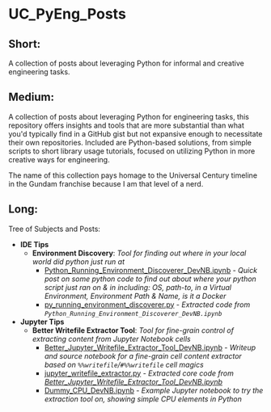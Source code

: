 # UC_PyEng_Posts

## Short:
A collection of posts about leveraging Python for informal and creative engineering tasks.

## Medium:
A collection of posts about leveraging Python for engineering tasks, this repository offers insights and tools that are more substantial than what you'd typically find in a GitHub gist but not expansive enough to necessitate their own repositories. Included are Python-based solutions, from simple scripts to short library usage tutorials, focused on utilizing Python in more creative ways for engineering.

The name of this collection pays homage to the Universal Century timeline in the Gundam franchise because I am that level of a nerd.

## Long:
Tree of Subjects and Posts:

- **IDE Tips**
  - **Environment Discovery**: *Tool for finding out where in your local world did python just run at*
    - [Python_Running_Environment_Discoverer_DevNB.ipynb](./IDE_Tips/Environment_Discovery/Python_Running_Environment_Discoverer_DevNB.ipynb) - *Quick post on some python code to find out about where your python script just ran on & in including: OS, path-to, in a Virtual Environment, Environment Path & Name, is it a Docker*
    - [py_running_environment_discoverer.py](./IDE_Tips/Environment_Discovery/py_running_environment_discoverer.py) - *Extracted code from `Python_Running_Environment_Discoverer_DevNB.ipynb`*
- **Jupyter Tips**
  - **Better Writefile Extractor Tool**: *Tool for fine-grain control of extracting content from Jupyter Notebook cells*
    - [Better_Jupyter_Writefile_Extractor_Tool_DevNB.ipynb](./Jupyter_Tips/Better_Writefile_Extractor_Tool/Better_Jupyter_Writefile_Extractor_Tool_DevNB.ipynb) - *Writeup and source notebook for a fine-grain cell content extractor based on `%%writefile`/`#%%writefile` cell magics*
    - [jupyter_writefile_extractor.py](./Jupyter_Tips/Better_Writefile_Extractor_Tool/jupyter_writefile_extractor.py) - *Extracted core code from [Better_Jupyter_Writefile_Extractor_Tool_DevNB.ipynb](./Jupyter_Tips/Better_Writefile_Extractor_Tool/Better_Jupyter_Writefile_Extractor_Tool_DevNB.ipynb)*
    - [Dummy_CPU_DevNB.ipynb](./Jupyter_Tips/Better_Writefile_Extractor_Tool/Dummy_CPU_DevNB.ipynb) - *Example Jupyter notebook to try the extraction tool on, showing simple CPU elements in Python*
